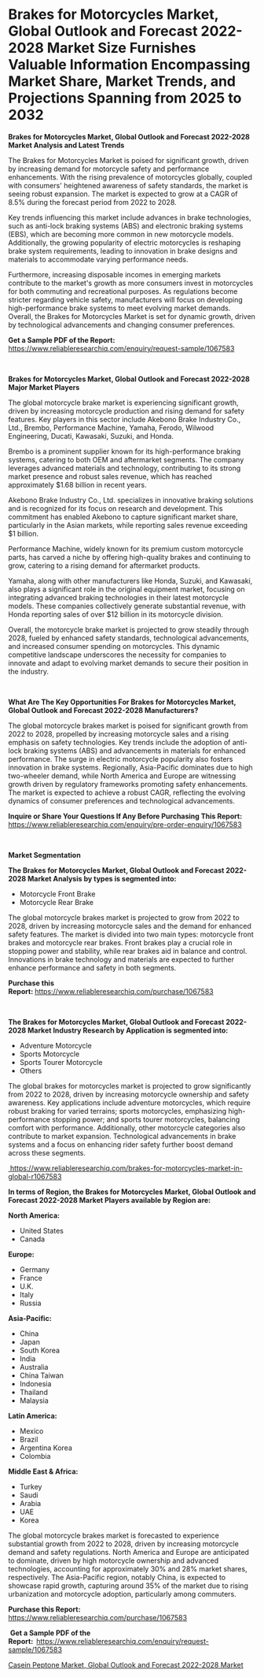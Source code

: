 <p><h1>Brakes for Motorcycles Market, Global Outlook and Forecast 2022-2028 Market Size Furnishes Valuable Information Encompassing Market Share, Market Trends, and Projections Spanning from 2025 to 2032</h1></p><p><strong>Brakes for Motorcycles Market, Global Outlook and Forecast 2022-2028 Market Analysis and Latest Trends</strong></p>
<p><p>The Brakes for Motorcycles Market is poised for significant growth, driven by increasing demand for motorcycle safety and performance enhancements. With the rising prevalence of motorcycles globally, coupled with consumers' heightened awareness of safety standards, the market is seeing robust expansion. The market is expected to grow at a CAGR of 8.5% during the forecast period from 2022 to 2028.</p><p>Key trends influencing this market include advances in brake technologies, such as anti-lock braking systems (ABS) and electronic braking systems (EBS), which are becoming more common in new motorcycle models. Additionally, the growing popularity of electric motorcycles is reshaping brake system requirements, leading to innovation in brake designs and materials to accommodate varying performance needs.</p><p>Furthermore, increasing disposable incomes in emerging markets contribute to the market's growth as more consumers invest in motorcycles for both commuting and recreational purposes. As regulations become stricter regarding vehicle safety, manufacturers will focus on developing high-performance brake systems to meet evolving market demands. Overall, the Brakes for Motorcycles Market is set for dynamic growth, driven by technological advancements and changing consumer preferences.</p></p>
<p><strong>Get a Sample PDF of the Report:&nbsp;</strong> <a href="https://www.reliableresearchiq.com/enquiry/request-sample/1067583?utm_campaign=3323&utm_medium=2&utm_source=Github&utm_content=ia&utm_term=21032025&utm_id=brakes-for-motorcycles-market-global-outlook-and-forecast-2022-2028">https://www.reliableresearchiq.com/enquiry/request-sample/1067583</a></p>
<p>&nbsp;</p>
<p><strong>Brakes for Motorcycles Market, Global Outlook and Forecast 2022-2028 Major Market Players</strong></p>
<p><p>The global motorcycle brake market is experiencing significant growth, driven by increasing motorcycle production and rising demand for safety features. Key players in this sector include Akebono Brake Industry Co., Ltd., Brembo, Performance Machine, Yamaha, Ferodo, Wilwood Engineering, Ducati, Kawasaki, Suzuki, and Honda. </p><p>Brembo is a prominent supplier known for its high-performance braking systems, catering to both OEM and aftermarket segments. The company leverages advanced materials and technology, contributing to its strong market presence and robust sales revenue, which has reached approximately $1.68 billion in recent years. </p><p>Akebono Brake Industry Co., Ltd. specializes in innovative braking solutions and is recognized for its focus on research and development. This commitment has enabled Akebono to capture significant market share, particularly in the Asian markets, while reporting sales revenue exceeding $1 billion.</p><p>Performance Machine, widely known for its premium custom motorcycle parts, has carved a niche by offering high-quality brakes and continuing to grow, catering to a rising demand for aftermarket products. </p><p>Yamaha, along with other manufacturers like Honda, Suzuki, and Kawasaki, also plays a significant role in the original equipment market, focusing on integrating advanced braking technologies in their latest motorcycle models. These companies collectively generate substantial revenue, with Honda reporting sales of over $12 billion in its motorcycle division.</p><p>Overall, the motorcycle brake market is projected to grow steadily through 2028, fueled by enhanced safety standards, technological advancements, and increased consumer spending on motorcycles. This dynamic competitive landscape underscores the necessity for companies to innovate and adapt to evolving market demands to secure their position in the industry.</p></p>
<p>&nbsp;</p>
<p><strong>What Are The Key Opportunities For Brakes for Motorcycles Market, Global Outlook and Forecast 2022-2028 Manufacturers?</strong></p>
<p><p>The global motorcycle brakes market is poised for significant growth from 2022 to 2028, propelled by increasing motorcycle sales and a rising emphasis on safety technologies. Key trends include the adoption of anti-lock braking systems (ABS) and advancements in materials for enhanced performance. The surge in electric motorcycle popularity also fosters innovation in brake systems. Regionally, Asia-Pacific dominates due to high two-wheeler demand, while North America and Europe are witnessing growth driven by regulatory frameworks promoting safety enhancements. The market is expected to achieve a robust CAGR, reflecting the evolving dynamics of consumer preferences and technological advancements.</p></p>
<p><strong>Inquire or Share Your Questions If Any Before Purchasing This Report:</strong> <a href="https://www.reliableresearchiq.com/enquiry/pre-order-enquiry/1067583?utm_campaign=3323&utm_medium=2&utm_source=Github&utm_content=ia&utm_term=21032025&utm_id=brakes-for-motorcycles-market-global-outlook-and-forecast-2022-2028">https://www.reliableresearchiq.com/enquiry/pre-order-enquiry/1067583</a></p>
<p>&nbsp;</p>
<p><strong>Market Segmentation</strong></p>
<p><strong>The Brakes for Motorcycles Market, Global Outlook and Forecast 2022-2028 Market Analysis by types is segmented into:</strong></p>
<p><ul><li>Motorcycle Front Brake</li><li>Motorcycle Rear Brake</li></ul></p>
<p><p>The global motorcycle brakes market is projected to grow from 2022 to 2028, driven by increasing motorcycle sales and the demand for enhanced safety features. The market is divided into two main types: motorcycle front brakes and motorcycle rear brakes. Front brakes play a crucial role in stopping power and stability, while rear brakes aid in balance and control. Innovations in brake technology and materials are expected to further enhance performance and safety in both segments.</p></p>
<p><strong>Purchase this Report:&nbsp;</strong><a href="https://www.reliableresearchiq.com/purchase/1067583?utm_campaign=3323&utm_medium=2&utm_source=Github&utm_content=ia&utm_term=21032025&utm_id=brakes-for-motorcycles-market-global-outlook-and-forecast-2022-2028">https://www.reliableresearchiq.com/purchase/1067583</a></p>
<p>&nbsp;</p>
<p><strong>The Brakes for Motorcycles Market, Global Outlook and Forecast 2022-2028 Market Industry Research by Application is segmented into:</strong></p>
<p><ul><li>Adventure Motorcycle</li><li>Sports Motorcycle</li><li>Sports Tourer Motorcycle</li><li>Others</li></ul></p>
<p><p>The global brakes for motorcycles market is projected to grow significantly from 2022 to 2028, driven by increasing motorcycle ownership and safety awareness. Key applications include adventure motorcycles, which require robust braking for varied terrains; sports motorcycles, emphasizing high-performance stopping power; and sports tourer motorcycles, balancing comfort with performance. Additionally, other motorcycle categories also contribute to market expansion. Technological advancements in brake systems and a focus on enhancing rider safety further boost demand across these segments.</p></p>
<p><a href="https://www.reliableresearchiq.com/brakes-for-motorcycles-market-in-global-r1067583?utm_campaign=3323&utm_medium=2&utm_source=Github&utm_content=ia&utm_term=21032025&utm_id=brakes-for-motorcycles-market-global-outlook-and-forecast-2022-2028">&nbsp;https://www.reliableresearchiq.com/brakes-for-motorcycles-market-in-global-r1067583</a></p>
<p><strong>In terms of Region, the Brakes for Motorcycles Market, Global Outlook and Forecast 2022-2028 Market Players available by Region are:</strong></p>
<p>
    <p> <strong> North America: </strong>
        <ul>
            <li>United States</li>
            <li>Canada</li>
        </ul>
        </p> 
    <p> <strong> Europe: </strong>
        <ul>
            <li>Germany</li>
            <li>France</li>
            <li>U.K.</li>
            <li>Italy</li>
            <li>Russia</li>
        </ul>
        </p> 
    <p> <strong> Asia-Pacific: </strong>
        <ul>
            <li>China</li>
            <li>Japan</li>
            <li>South Korea</li>
            <li>India</li>
            <li>Australia</li>
            <li>China Taiwan</li>
            <li>Indonesia</li>
            <li>Thailand</li>
            <li>Malaysia</li>
        </ul>
        </p> 
    <p> <strong> Latin America: </strong>
        <ul>
            <li>Mexico</li>
            <li>Brazil</li>
            <li>Argentina Korea</li>
            <li>Colombia</li>
        </ul>
        </p> 
    <p> <strong> Middle East & Africa: </strong>
        <ul>
            <li>Turkey</li>
            <li>Saudi</li>
            <li>Arabia</li>
            <li>UAE</li>
            <li>Korea</li>
        </ul>
    </p>
    </p>
<p><p>The global motorcycle brakes market is forecasted to experience substantial growth from 2022 to 2028, driven by increasing motorcycle demand and safety regulations. North America and Europe are anticipated to dominate, driven by high motorcycle ownership and advanced technologies, accounting for approximately 30% and 28% market shares, respectively. The Asia-Pacific region, notably China, is expected to showcase rapid growth, capturing around 35% of the market due to rising urbanization and motorcycle adoption, particularly among commuters.</p></p>
<p><strong>Purchase this Report: </strong><a href="https://www.reliableresearchiq.com/purchase/1067583?utm_campaign=3323&utm_medium=2&utm_source=Github&utm_content=ia&utm_term=21032025&utm_id=brakes-for-motorcycles-market-global-outlook-and-forecast-2022-2028">https://www.reliableresearchiq.com/purchase/1067583</a></p>
<p>&nbsp;<strong>Get a Sample PDF of the Report:&nbsp;&nbsp;</strong><a href="https://www.reliableresearchiq.com/enquiry/request-sample/1067583?utm_campaign=3323&utm_medium=2&utm_source=Github&utm_content=ia&utm_term=21032025&utm_id=brakes-for-motorcycles-market-global-outlook-and-forecast-2022-2028">https://www.reliableresearchiq.com/enquiry/request-sample/1067583</a></p>
<p><strong></strong></p>
<p><p><a href="https://github.com/plawragarile/Market-Research-Report-List-1/blob/main/casein-peptone-market-global-outlook-and-forecast-2022-2028-market.md?utm_campaign=3323&utm_medium=2&utm_source=Github&utm_content=ia&utm_term=21032025&utm_id=brakes-for-motorcycles-market-global-outlook-and-forecast-2022-2028">Casein Peptone Market, Global Outlook and Forecast 2022-2028 Market</a></p></p>